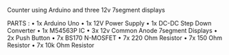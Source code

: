 Counter using Arduino and three 12v 7segment displays

PARTS :
•	1x Arduino Uno
•	1x 12V Power Supply
•	1x DC-DC Step Down Converter
•	1x M54563P IC
•	3x 12v Common Anode 7segment Displays
•	2x Push Button
•	7x BS170 N-MOSFET
•	7x 220 Ohm Resistor
•	7x 150 Ohm Resistor
•	7x 10k Ohm Resistor
